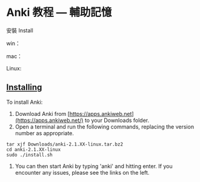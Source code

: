# Anki 教程 — 輔助記憶

安裝
Install

win：

mac：

Linux:

## [Installing](https://docs.ankiweb.net/platform/linux/installing.html#installing)

To install Anki:

1. Download Anki from [https://apps.ankiweb.net](https://apps.ankiweb.net/) to your Downloads folder.
2. Open a terminal and run the following commands, replacing the version number as appropriate.

```shell
tar xjf Downloads/anki-2.1.XX-linux.tar.bz2
cd anki-2.1.XX-linux
sudo ./install.sh
```

1. You can then start Anki by typing 'anki' and hitting enter. If you encounter any issues, please see the links on the left.

